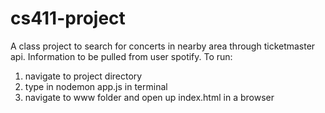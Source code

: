 # cs411-project
A class project to search for concerts in nearby area through ticketmaster api. Information to be pulled from user spotify.
To run:
1. navigate to project directory
1. type in nodemon app.js in terminal
2. navigate to www folder and open up index.html in a browser
